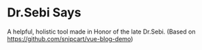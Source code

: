 # Dr.Sebi Says
A helpful, holistic tool made in Honor of the late Dr.Sebi. (Based on https://github.com/snipcart/vue-blog-demo)
